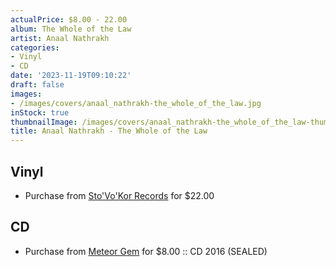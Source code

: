 ```yaml
---
actualPrice: $8.00 - 22.00
album: The Whole of the Law
artist: Anaal Nathrakh
categories:
- Vinyl
- CD
date: '2023-11-19T09:10:22'
draft: false
images:
- /images/covers/anaal_nathrakh-the_whole_of_the_law.jpg
inStock: true
thumbnailImage: /images/covers/anaal_nathrakh-the_whole_of_the_law-thumb.jpg
title: Anaal Nathrakh - The Whole of the Law
---
```


## Vinyl
* Purchase from [Sto'Vo'Kor Records](https://stovokor-records.com/products/anaal-nathrakh-the-whole-of-the-law) for $22.00
## CD
* Purchase from [Meteor Gem](https://meteor-gem.com/products/anaal-nathrakh-the-whole-of-the-law-cd) for $8.00 :: CD 2016 (SEALED)
